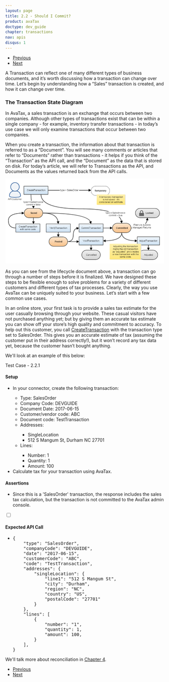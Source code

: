 ```yaml
---
layout: page
title: 2.2 - Should I Commit?
product: avaTax
doctype: dev_guide
chapter: transactions
nav: apis
disqus: 1
---
```

<ul class="pager">
  <li class="previous"><a href="/avatax/dev-guide/transactions/simple-transaction/"><i class="glyphicon glyphicon-chevron-left"></i>Previous</a></li>
  <li class="next"><a href="/avatax/dev-guide/transactions/document-types/">Next<i class="glyphicon glyphicon-chevron-right"></i></a></li>
</ul>

A Transaction can reflect one of many different types of business documents, and it’s worth discussing how a transaction can change over time. Let’s begin by understanding how a “Sales” transaction is created, and how it can change over time.

<h3>The Transaction State Diagram</h3>

In AvaTax, a sales transaction is an exchange that occurs between two companies. Although other types of transactions exist that can be within a single company - for example, inventory transfer transactions - in today’s use case we will only examine transactions that occur between two companies.

When you create a transaction, the information about that transaction is referred to as a “Document”. You will see many comments or articles that refer to “Documents” rather than transactions - it helps if you think of the “Transaction” as the API call, and the “Document” as the data that is stored on disk. For today’s article, we will refer to Transactions as the API, and Documents as the values returned back from the API calls.

<img src="/avatax/dev-guide/transactions/transaction-commit.png">

As you can see from the lifecycle document above, a transaction can go through a number of steps before it is finalized. We have designed these steps to be flexible enough to solve problems for a variety of different customers and different types of tax processes. Clearly, the way you use AvaTax can be uniquely suited to your business. Let’s start with a few common use cases.

In an online store, your first task is to provide a sales tax estimate for the user casually browsing through your website. These casual visitors have not purchased anything yet; but by giving them an accurate tax estimate you can show off your store’s high quality and commitment to accuracy. To help out this customer, you call <a class="dev-guide-link" href="https://developer.avalara.com/api-reference/avatax/rest/v2/methods/Transactions/CreateTransaction/">CreateTransaction</a> with the transaction type set to SalesOrder. This gives you an accurate estimate of tax (assuming the customer put in their address correctly!), but it won’t record any tax data yet, because the customer hasn’t bought anything.

We'll look at an example of this below:
<div class="dev-guide-test" id="test1">
<div class="dev-guide-test-heading">Test Case - 2.2.1 </div>
<div class="dev-guide-test-content">
<h4>Setup</h4>
<ul class="dev-guide-list">
    <li>In your connector, create the following transaction:</li>
    <ul class="dev-guide-list">
        <li>Type: SalesOrder</li>
        <li>Company Code: DEVGUIDE</li>
        <li>Document Date: 2017-06-15</li>
        <li>Customer/vendor code: ABC</li>
        <li>Document code: TestTransaction</li>
        <li>Addresses:</li>
            <ul class="dev-guide-list">
                <li>SingleLocation</li>
                <li>512 S Mangum St, Durham NC 27701</li>
            </ul>
        <li>Lines:</li>
            <ul class="dev-guide-list">
                <li>Number: 1</li>
                <li>Quantity: 1</li>
                <li>Amount: 100</li>
            </ul>
    </ul>
    <li>Calculate tax for your transaction using AvaTax.</li>
</ul>

<h4>Assertions</h4>
<ul class="dev-guide-list">
    <li>Since this is a 'SalesOrder' transaction, the response includes the sales tax calculation, but the transaction is not committed to the AvaTax admin console.</li>
</ul>

<div class="dev-guide-dropdown">
    <input id="checkbox_toggle" type="checkbox" />
    <i id="icon-up" class="glyphicon glyphicon-chevron-down"></i><i id="icon-down" class="glyphicon glyphicon-chevron-right"></i>
    <label for="checkbox_toggle"><h4>Expected API Call</h4></label>
    <ul class="dev-guide-dropdown-content">
        <li>
            <pre>
{
    "type": "SalesOrder",
    "companyCode": "DEVGUIDE",
    "date": "2017-06-15",
    "customerCode": "ABC",
    "code": "TestTransaction",
    "addresses": {
        "singleLocation": {
            "line1": "512 S Mangum St",
            "city": "Durham",
            "region": "NC",
            "country": "US",
            "postalCode": "27701"
        }
    },
    "lines": [
        {
            "number": "1",
            "quantity": 1,
            "amount": 100,
        }
    ],
}
</pre>
        </li>
    </ul>
</div>
</div>
</div>

We'll talk more about reconciliation in <a class="dev-guide-link" href="/avatax/dev-guide/reconciliation/">Chapter 4</a>.

<ul class="pager">
  <li class="previous"><a href="/avatax/dev-guide/transactions/simple-transaction/"><i class="glyphicon glyphicon-chevron-left"></i>Previous</a></li>
  <li class="next"><a href="/avatax/dev-guide/transactions/document-types/">Next<i class="glyphicon glyphicon-chevron-right"></i></a></li>
</ul>